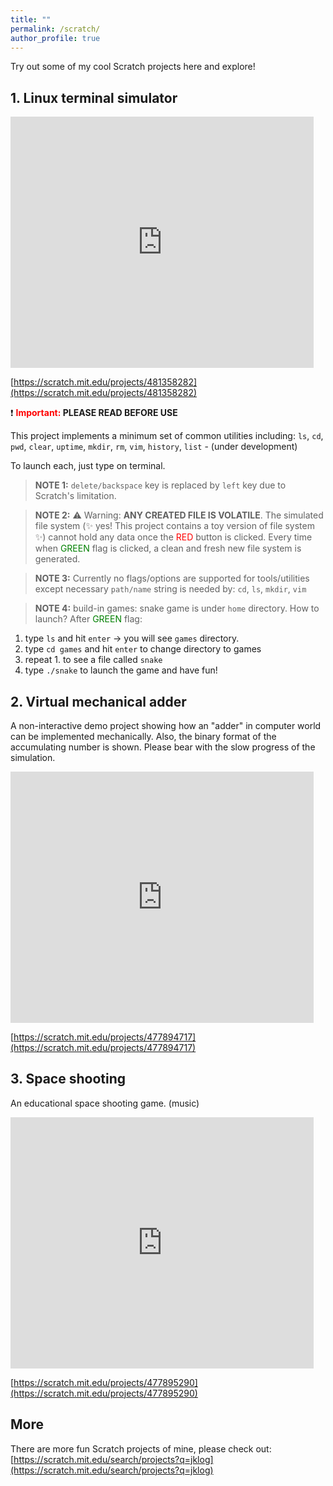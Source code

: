 ```yaml
---
title: "" 
permalink: /scratch/
author_profile: true
---
```


Try out some of my cool Scratch projects here and explore!

## 1. Linux terminal simulator

<iframe src="https://scratch.mit.edu/projects/481358282/embed" allowtransparency="true" width="485" height="402" frameborder="0" scrolling="no" allowfullscreen></iframe>

[https://scratch.mit.edu/projects/481358282](https://scratch.mit.edu/projects/481358282)

:exclamation: **<span style="color:red">Important: </span> PLEASE READ BEFORE USE**

This project implements a minimum set of common utilities including:
`ls`, `cd`, `pwd`, `clear`, `uptime`, `mkdir`, `rm`, `vim`, `history`, `list` - (under development)

To launch each, just type on terminal.

>**NOTE 1:**
`delete/backspace` key is replaced by `left` key due to Scratch's limitation.
    
>**NOTE 2:**
:warning: Warning: **ANY CREATED FILE IS VOLATILE**.
The simulated file system (:sparkles: yes! This project contains a toy version of file system :sparkles:) cannot hold any data once the <span style="color:red">RED</span> button is clicked. Every time when <span style="color:green">GREEN</span> flag is clicked, a clean and fresh new file system is generated.
    
>**NOTE 3:**
Currently no flags/options are supported for tools/utilities except necessary `path/name` string is needed by: 
`cd`, `ls`, `mkdir`, `vim`

>**NOTE 4:**
build-in games: snake game is under `home` directory.
How to launch? After <span style="color:green">GREEN</span> flag:
1. type `ls` and hit `enter` -> you will see `games` directory.
2. type `cd games` and hit `enter` to change directory to games
3. repeat 1. to see a file called `snake`
4. type `./snake` to launch the game and have fun!

## 2. Virtual mechanical adder

A non-interactive demo project showing how an "adder" in computer world can be implemented mechanically. Also, the binary format of the accumulating number is shown. Please bear with the slow progress of the simulation.

<iframe src="https://scratch.mit.edu/projects/477894717/embed" allowtransparency="true" width="485" height="402" frameborder="0" scrolling="no" allowfullscreen></iframe>

[https://scratch.mit.edu/projects/477894717](https://scratch.mit.edu/projects/477894717)

## 3. Space shooting

An educational space shooting game. (music)

<iframe src="https://scratch.mit.edu/projects/477895290/embed" allowtransparency="true" width="485" height="402" frameborder="0" scrolling="no" allowfullscreen></iframe>

[https://scratch.mit.edu/projects/477895290](https://scratch.mit.edu/projects/477895290)

## More
There are more fun Scratch projects of mine, please check out:
[https://scratch.mit.edu/search/projects?q=jklog](https://scratch.mit.edu/search/projects?q=jklog)



